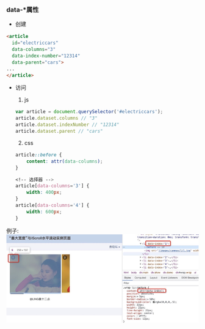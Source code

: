 ### data-*属性

* 创建
```html
<article
  id="electriccars"
  data-columns="3"
  data-index-number="12314"
  data-parent="cars">
...
</article>
```

* 访问
    1. js
    ```js
    var article = document.querySelector('#electriccars');
    article.dataset.columns // "3"
    article.dataset.indexNumber // "12314"
    article.dataset.parent // "cars"
    ```

    2. css

    ```css
    article::before {
        content: attr(data-columns);
    }
    ```

    ```css 
    <!-- 选择器 -->
    article[data-columns='3'] {
        width: 400px;
    }
    article[data-columns='4'] {
        width: 600px;
    }
    ```



例子:
![css访问例子](./img/1624703385549.jpg)